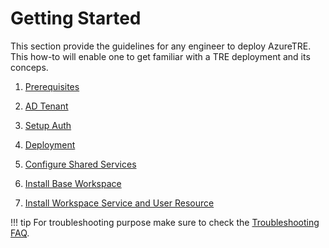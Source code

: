 # Getting Started

This section provide the guidelines for any engineer to deploy AzureTRE. This how-to will enable one to get familiar with a TRE deployment and its conceps.

1. [Prerequisites](prerequisites.md)

1. [AD Tenant](ad-tenant-choices.md)

1. [Setup Auth](setup-auth-entities.md)

1. [Deployment](deploying-azure-tre.md)

1. [Configure Shared Services](configuring-shared-services.md)

1. [Install Base Workspace](installing-base-workspace.md)

1. [Install Workspace Service and User Resource](installing-workspace-service-and-user-resource.md)

!!! tip
    For troubleshooting purpose make sure to check the [Troubleshooting FAQ](../../troubleshooting-faq/index.md).
